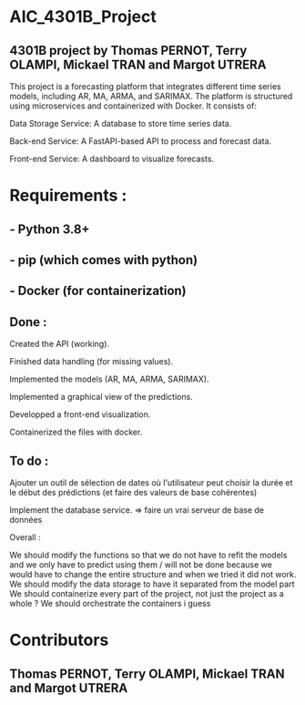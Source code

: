 # AIC_4301B_Project
## 4301B project by Thomas PERNOT, Terry OLAMPI, Mickael TRAN and Margot UTRERA

This project is a forecasting platform that integrates different time series models, including AR, MA, ARMA, and SARIMAX. The platform is structured using microservices and containerized with Docker. It consists of:

Data Storage Service: A database to store time series data.

Back-end Service: A FastAPI-based API to process and forecast data.

Front-end Service: A dashboard to visualize forecasts.


# Requirements : 

## - Python 3.8+

## - pip (which comes with python)

## - Docker (for containerization)




## Done :

Created the API (working).

Finished data handling (for missing values).

Implemented the models (AR, MA, ARMA, SARIMAX).

Implemented a graphical view of the predictions.

Developped a front-end visualization.

Containerized the files with docker.

## To do :

Ajouter un outil de sélection de dates où l'utilisateur peut choisir la durée et le début des prédictions (et faire des valeurs de base cohérentes)

Implement the database service. => faire un vrai serveur de base de données


Overall :

We should modify the functions so that we do not have to refit the models and we only have to predict using them / will not be done because we would have to change the entire structure and when we tried it did not work.
We should modify the data storage to have it separated from the model part 
We should containerize every part of the project, not just the project as a whole ? 
We should orchestrate the containers i guess



# Contributors

## Thomas PERNOT, Terry OLAMPI, Mickael TRAN and Margot UTRERA
